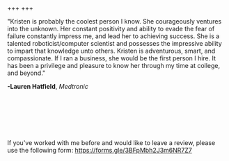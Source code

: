 +++
+++

"Kristen is probably the coolest person I know. She courageously ventures into the unknown. Her constant
positivity and ability to evade the fear of failure constantly impress me, and lead her to achieving success.
She is a talented roboticist/computer scientist and possesses the impressive ability to impart that knowledge
unto others. Kristen is adventurous, smart, and compassionate. If I ran a business, she would be the first
person I hire. It has been a privilege and pleasure to know her through my time at college, and beyond."

**-Lauren Hatfield**, *Medtronic*

<br>
<br>
<br>
<br>
<br>

If you've worked with me before and would like to leave a review, please use the following form:
https://forms.gle/3BFpMbh2J3m6NR7Z7